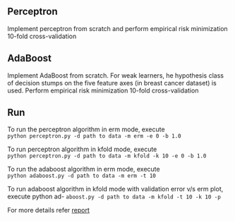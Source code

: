 ## Perceptron
Implement perceptron from scratch and perform
empirical risk minimization
10-fold cross-validation

## AdaBoost
Implement AdaBoost from scratch. For weak learners, he hypothesis class of decision stumps on the five feature axes (in breast cancer dataset) is used. Perform
empirical risk minimization
10-fold cross-validation


## Run
To run the perceptron algorithm in erm mode, execute \
`python perceptron.py -d path to data -m erm -e 0 -b 1.0`

To run perceptron algorithm in kfold mode, execute \
`python perceptron.py -d path to data -m kfold -k 10 -e 0 -b 1.0`

To run the adaboost algorithm in erm mode, execute\
`python adaboost.py -d path to data -m erm -t 10`

To run adaboost algorithm in kfold mode with validation error v/s erm plot, execute python ad-
`aboost.py -d path to data -m kfold -t 10 -k 10 -p`

For more details refer [report](https://github.com/ajaygk95/Machine-Learning/blob/master/Perceptron%20and%20AdaBoost/CSE512-HW1-Ajay_Gopal_Krishna%20-%20Report_README.pdf)
